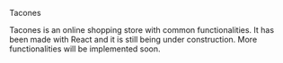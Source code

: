 Tacones


Tacones is an online shopping store with common functionalities. It has been made with React and it is still being under construction. More functionalities will be implemented soon.